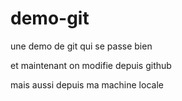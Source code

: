 # demo-git

une demo de git qui se passe bien

et maintenant on modifie depuis github

mais aussi depuis ma machine locale

